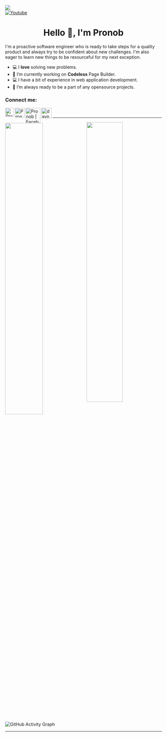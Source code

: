 [](http://hits.dwyl.com/pronob1010/pronob1010)
<img src="https://komarev.com/ghpvc/?username=pronob1010"> <br>
[![Youtube](https://img.shields.io/static/v1?message=Subscribe&logo=YouTube&color=FF0000&style=for-the-badge)][youtube]

[youtube]: https://www.youtube.com/c/pronobmozumder?sub_confirmation=1
<h1 align="center"> Hello 👋, I'm Pronob </h1>
 
I'm a proactive software engineer who is ready to take steps for a quality product and always try to be confident about new challenges. I'm also eager to learn new things to be resourceful for my next exception.


- 💻 I **love** solving new problems.
- 🔭 I’m currently working on **Codeless** Page Builder. 
- 💻 I have a bit of experience in web application development.
- 👯 I’m always ready to be a part of any opensource projects.


 
<h3> Connect me: </h3>
 
<a href="https://www.pronob.me"> <img align="left" alt="Pronob | Website" width="28px" src="https://firebasestorage.googleapis.com/v0/b/web-johannesmilke.appspot.com/o/other%2Fsocial%2Fwebsite.png?alt=media"></a>

<a href="https://www.linkedin.com/in/pronobmozumder/"><img align="left" alt="Pronob | LinkedIn" width="31px" src="https://firebasestorage.googleapis.com/v0/b/web-johannesmilke.appspot.com/o/other%2Fsocial%2Flinkedin.png?alt=media"></a>

<a href="https://www.facebook.com/pronob1010"><img align="left" alt="Pronob | Facebook" width="48px" src="https://www.elliotcolburn.co.uk/sites/www.elliotcolburn.co.uk/files/2021-03/Facebook-logo.png" /></a>

<a href="https://www.youtube.com/c/daynotes?sub_confirmation=1"><img align="left" alt="daynotes| Youtube" width="33px" src="https://firebasestorage.googleapis.com/v0/b/web-johannesmilke.appspot.com/o/other%2Fsocial%2Fyoutube.png?alt=media"/></a><br>


---
<img  src="https://github-readme-stats.vercel.app/api?username=pronob1010&show_icons=true&hide_border=true&theme=tokyonight" width="48%" align="right" >
<img  src="https://github-readme-streak-stats.herokuapp.com/?user=pronob1010&theme=tokyonight&hide_border=true" width="49%" >

![GitHub Activity Graph](https://activity-graph.herokuapp.com/graph?username=pronob1010&bg_color=000000&color=4fff67&line=4fff67&point=ffffff&area=true&hide_border=true)

---


 
